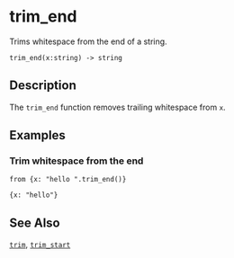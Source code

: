 # trim_end

Trims whitespace from the end of a string.

```tql
trim_end(x:string) -> string
```

## Description

The `trim_end` function removes trailing whitespace from `x`.

## Examples

### Trim whitespace from the end

```tql
from {x: "hello ".trim_end()}
```

```tql
{x: "hello"}
```

## See Also

[`trim`](trim.md), [`trim_start`](trim_start.md)
